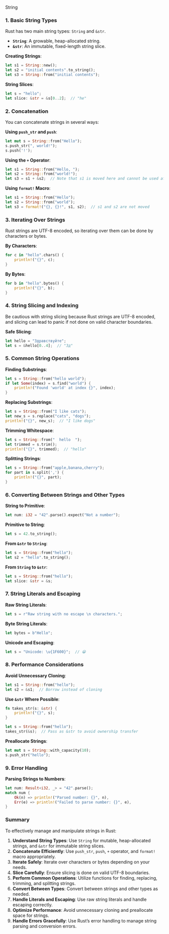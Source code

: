 String 

### 1. Basic String Types

Rust has two main string types: `String` and `&str`.

- **`String`**: A growable, heap-allocated string.
- **`&str`**: An immutable, fixed-length string slice.

**Creating Strings**:
```rust
let s1 = String::new();
let s2 = "initial contents".to_string();
let s3 = String::from("initial contents");
```

**String Slices**:
```rust
let s = "hello";
let slice: &str = &s[0..2];  // "he"
```

### 2. Concatenation

You can concatenate strings in several ways:

**Using `push_str` and `push`**:
```rust
let mut s = String::from("Hello");
s.push_str(", world!");
s.push('!');
```

**Using the `+` Operator**:
```rust
let s1 = String::from("Hello, ");
let s2 = String::from("world!");
let s3 = s1 + &s2;  // Note that s1 is moved here and cannot be used afterwards
```

**Using `format!` Macro**:
```rust
let s1 = String::from("Hello");
let s2 = String::from("world");
let s3 = format!("{}, {}!", s1, s2);  // s1 and s2 are not moved
```

### 3. Iterating Over Strings

Rust strings are UTF-8 encoded, so iterating over them can be done by characters or bytes.

**By Characters**:
```rust
for c in "hello".chars() {
    println!("{}", c);
}
```

**By Bytes**:
```rust
for b in "hello".bytes() {
    println!("{}", b);
}
```

### 4. String Slicing and Indexing

Be cautious with string slicing because Rust strings are UTF-8 encoded, and slicing can lead to panic if not done on valid character boundaries.

**Safe Slicing**:
```rust
let hello = "Здравствуйте";
let s = &hello[0..4];  // "Зд"
```

### 5. Common String Operations

**Finding Substrings**:
```rust
let s = String::from("hello world");
if let Some(index) = s.find("world") {
    println!("Found 'world' at index {}", index);
}
```

**Replacing Substrings**:
```rust
let s = String::from("I like cats");
let new_s = s.replace("cats", "dogs");
println!("{}", new_s);  // "I like dogs"
```

**Trimming Whitespace**:
```rust
let s = String::from("  hello  ");
let trimmed = s.trim();
println!("{}", trimmed);  // "hello"
```

**Splitting Strings**:
```rust
let s = String::from("apple,banana,cherry");
for part in s.split(',') {
    println!("{}", part);
}
```

### 6. Converting Between Strings and Other Types

**String to Primitive**:
```rust
let num: i32 = "42".parse().expect("Not a number");
```

**Primitive to String**:
```rust
let s = 42.to_string();
```

**From `&str` to `String`**:
```rust
let s = String::from("hello");
let s2 = "hello".to_string();
```

**From `String` to `&str`**:
```rust
let s = String::from("hello");
let slice: &str = &s;
```

### 7. String Literals and Escaping

**Raw String Literals**:
```rust
let s = r"Raw string with no escape \n characters.";
```

**Byte String Literals**:
```rust
let bytes = b"Hello";
```

**Unicode and Escaping**:
```rust
let s = "Unicode: \u{1F600}";  // 😀
```

### 8. Performance Considerations

**Avoid Unnecessary Cloning**:
```rust
let s1 = String::from("hello");
let s2 = &s1;  // Borrow instead of cloning
```

**Use `&str` Where Possible**:
```rust
fn takes_str(s: &str) {
    println!("{}", s);
}

let s = String::from("hello");
takes_str(&s);  // Pass as &str to avoid ownership transfer
```

**Preallocate Strings**:
```rust
let mut s = String::with_capacity(10);
s.push_str("hello");
```

### 9. Error Handling

**Parsing Strings to Numbers**:
```rust
let num: Result<i32, _> = "42".parse();
match num {
    Ok(n) => println!("Parsed number: {}", n),
    Err(e) => println!("Failed to parse number: {}", e),
}
```

### Summary

To effectively manage and manipulate strings in Rust:

1. **Understand String Types**: Use `String` for mutable, heap-allocated strings, and `&str` for immutable string slices.
2. **Concatenate Efficiently**: Use `push_str`, `push`, `+` operator, and `format!` macro appropriately.
3. **Iterate Safely**: Iterate over characters or bytes depending on your needs.
4. **Slice Carefully**: Ensure slicing is done on valid UTF-8 boundaries.
5. **Perform Common Operations**: Utilize functions for finding, replacing, trimming, and splitting strings.
6. **Convert Between Types**: Convert between strings and other types as needed.
7. **Handle Literals and Escaping**: Use raw string literals and handle escaping correctly.
8. **Optimize Performance**: Avoid unnecessary cloning and preallocate space for strings.
9. **Handle Errors Gracefully**: Use Rust’s error handling to manage string parsing and conversion errors.

